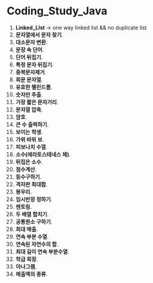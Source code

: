 # Coding_Study_Java

1. **Linked_LIst** -> one way linked list && no duplicate list
2. **문자열에서 문자 찾기**.     
3. **대소문자 변환**.     
4. **문장 속 단어**.     
5. **단어 뒤집기**.     
6. **특정 문자 뒤집기**.     
7. **중복문자제거**.     
8. **회문 문자열**.     
9. **유효한 팰린드롬**.     
10. **숫자만 추출**.     
11. **가장 짧은 문자거리**.    
12. **문자열 압축**.
13. **암호**.   
14. **큰 수 출력하기**.    
15. **보이는 학생**.     
16. **가위 바위 보**.     
17. **피보나치 수열**. 
18. **소수(에라토스테네스 체)**. 
19. **뒤집은 소수**. 
20. **점수계산**. 
21. **등수구하기**.
22. **격자판 최대합**.
23. **봉우리**.
24. **임시반장 정하기**.
25. **멘토링**.
24. **두 배열 합치기**.
24. **공통원소 구하기**.
24. **최대 매출**.
24. **연속 부분 수열**.
24. **연속된 자연수의 합**.
24. **최대 길이 연속 부분수열**.
24. **학급 회장**.
24. **아나그램**.
24. **매출액의 종류**.



